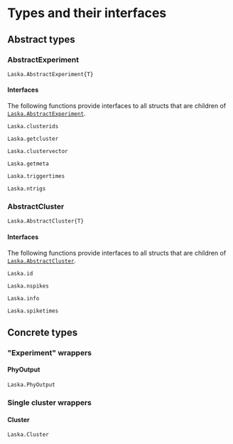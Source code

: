 # Types and their interfaces

## Abstract types

### AbstractExperiment

```@docs
Laska.AbstractExperiment{T}
```

#### Interfaces

The following functions provide interfaces to all structs that are children of [`Laska.AbstractExperiment`](@ref).

```@docs
Laska.clusterids
```

```@docs
Laska.getcluster
```

```@docs
Laska.clustervector
```

```@docs
Laska.getmeta
```

```@docs
Laska.triggertimes
```

```@docs
Laska.ntrigs
```

### AbstractCluster

```@docs
Laska.AbstractCluster{T}
```

#### Interfaces

The following functions provide interfaces to all structs that are children of [`Laska.AbstractCluster`](@ref).

```@docs
Laska.id
```

```@docs
Laska.nspikes
```

```@docs
Laska.info
```

```@docs
Laska.spiketimes
```
## Concrete types

### "Experiment" wrappers

#### PhyOutput

```@docs
Laska.PhyOutput
```

### Single cluster wrappers

#### Cluster

```@docs
Laska.Cluster
```
